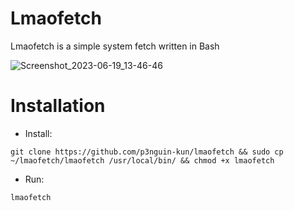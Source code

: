 # Lmaofetch
Lmaofetch is a simple system fetch written in Bash

![Screenshot_2023-06-19_13-46-46](https://github.com/p3nguin-kun/lmaofetch/assets/123321507/699be207-de67-41de-8fd0-0b6af10780ea)

# Installation
- Install:
```
git clone https://github.com/p3nguin-kun/lmaofetch && sudo cp ~/lmaofetch/lmaofetch /usr/local/bin/ && chmod +x lmaofetch
```

- Run:
```
lmaofetch
```
